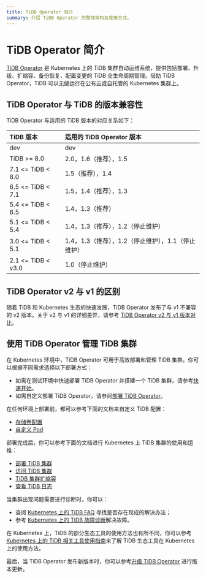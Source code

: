 ```yaml
---
title: TiDB Operator 简介
summary: 介绍 TiDB Operator 的整体架构及使用方式。
---
```


# TiDB Operator 简介

[TiDB Operator](https://github.com/pingcap/tidb-operator) 是 Kubernetes 上的 TiDB 集群自动运维系统，提供包括部署、升级、扩缩容、备份恢复、配置变更的 TiDB 全生命周期管理。借助 TiDB Operator，TiDB 可以无缝运行在公有云或自托管的 Kubernetes 集群上。

## TiDB Operator 与 TiDB 的版本兼容性

TiDB Operator 与适用的 TiDB 版本的对应关系如下：

| TiDB 版本 | 适用的 TiDB Operator 版本 |
|:---|:---|
| dev               | dev                 |
| TiDB >= 8.0       | 2.0，1.6（推荐），1.5 |
| 7.1 <= TiDB < 8.0 | 1.5（推荐），1.4 |
| 6.5 <= TiDB < 7.1 | 1.5，1.4（推荐），1.3     |
| 5.4 <= TiDB < 6.5 | 1.4，1.3（推荐）   |
| 5.1 <= TiDB < 5.4 | 1.4，1.3（推荐），1.2（停止维护）      |
| 3.0 <= TiDB < 5.1 | 1.4，1.3（推荐），1.2（停止维护），1.1（停止维护） |
| 2.1 <= TiDB < v3.0| 1.0（停止维护）       |

## TiDB Operator v2 与 v1 的区别

随着 TiDB 和 Kubernetes 生态的快速发展，TiDB Operator 发布了与 v1 不兼容的 v2 版本。关于 v2 与 v1 的详细差异，请参考 [TiDB Operator v2 与 v1 版本对比](tidb-operator-v2-vs-v1.md)。

## 使用 TiDB Operator 管理 TiDB 集群

在 Kubernetes 环境中，TiDB Operator 可用于高效部署和管理 TiDB 集群。你可以根据不同需求选择以下部署方式：

- 如需在测试环境中快速部署 TiDB Operator 并搭建一个 TiDB 集群，请参考[快速开始](get-started.md)。
- 如需自定义部署 TiDB Operator，请参阅[部署 TiDB Operator](deploy-tidb-operator.md)。

在任何环境上部署前，都可以参考下面的文档来自定义 TiDB 配置：

+ [存储卷配置](configure-volume.md)
+ [自定义 Pod](overlay.md)

部署完成后，你可以参考下面的文档进行 Kubernetes 上 TiDB 集群的使用和运维：

+ [部署 TiDB 集群](deploy-tidb-cluster.md)
+ [访问 TiDB 集群](access-tidb.md)
+ [TiDB 集群扩缩容](scale-a-tidb-cluster.md)
+ [查看 TiDB 日志](view-logs.md)

当集群出现问题需要进行诊断时，你可以：

+ 查阅 [Kubernetes 上的 TiDB FAQ](faq.md) 寻找是否存在现成的解决办法；
+ 参考 [Kubernetes 上的 TiDB 故障诊断](tips.md)解决故障。

在 Kubernetes 上，TiDB 的部分生态工具的使用方法也有所不同，你可以参考 [Kubernetes 上的 TiDB 相关工具使用指南](tidb-toolkit.md)来了解 TiDB 生态工具在 Kubernetes 上的使用方法。

最后，当 TiDB Operator 发布新版本时，你可以参考[升级 TiDB Operator](upgrade-tidb-operator.md) 进行版本更新。
